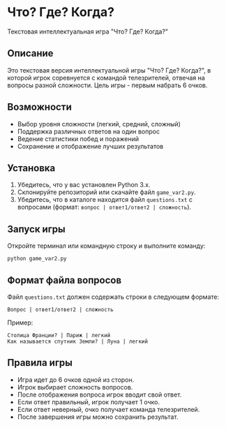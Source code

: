 # Что? Где? Когда?
Текстовая интеллектуальная игра "Что? Где? Когда?"

## Описание
Это текстовая версия интеллектуальной игры "Что? Где? Когда?", в которой игрок соревнуется с командой телезрителей, отвечая на вопросы разной сложности. Цель игры - первым набрать 6 очков.

## Возможности
- Выбор уровня сложности (легкий, средний, сложный)
- Поддержка различных ответов на один вопрос
- Ведение статистики побед и поражений
- Сохранение и отображение лучших результатов

## Установка
1. Убедитесь, что у вас установлен Python 3.x.
2. Склонируйте репозиторий или скачайте файл `game_var2.py`.
3. Убедитесь, что в каталоге находится файл `questions.txt` с вопросами (формат: `вопрос | ответ1/ответ2 | сложность`).

## Запуск игры
Откройте терминал или командную строку и выполните команду:
```
python game_var2.py
```

## Формат файла вопросов
Файл `questions.txt` должен содержать строки в следующем формате:
```
Вопрос | ответ1/ответ2 | сложность
```
Пример:
```
Столица Франции? | Париж | легкий
Как называется спутник Земли? | Луна | легкий
```

## Правила игры
- Игра идет до 6 очков одной из сторон.
- Игрок выбирает сложность вопросов.
- После отображения вопроса игрок вводит свой ответ.
- Если ответ правильный, игрок получает 1 очко.
- Если ответ неверный, очко получает команда телезрителей.
- После завершения игры можно сохранить результат.

